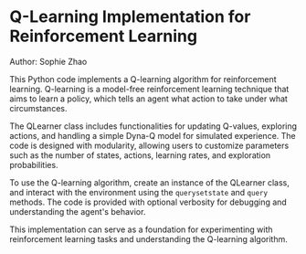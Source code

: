 # Q-Learning Implementation for Reinforcement Learning
Author: Sophie Zhao

This Python code implements a Q-learning algorithm for reinforcement learning. Q-learning is a model-free reinforcement learning technique that aims to learn a policy, which tells an agent what action to take under what circumstances.

The QLearner class includes functionalities for updating Q-values, exploring actions, and handling a simple Dyna-Q model for simulated experience. The code is designed with modularity, allowing users to customize parameters such as the number of states, actions, learning rates, and exploration probabilities.

To use the Q-learning algorithm, create an instance of the QLearner class, and interact with the environment using the `querysetstate` and `query` methods. The code is provided with optional verbosity for debugging and understanding the agent's behavior.

This implementation can serve as a foundation for experimenting with reinforcement learning tasks and understanding the Q-learning algorithm.



